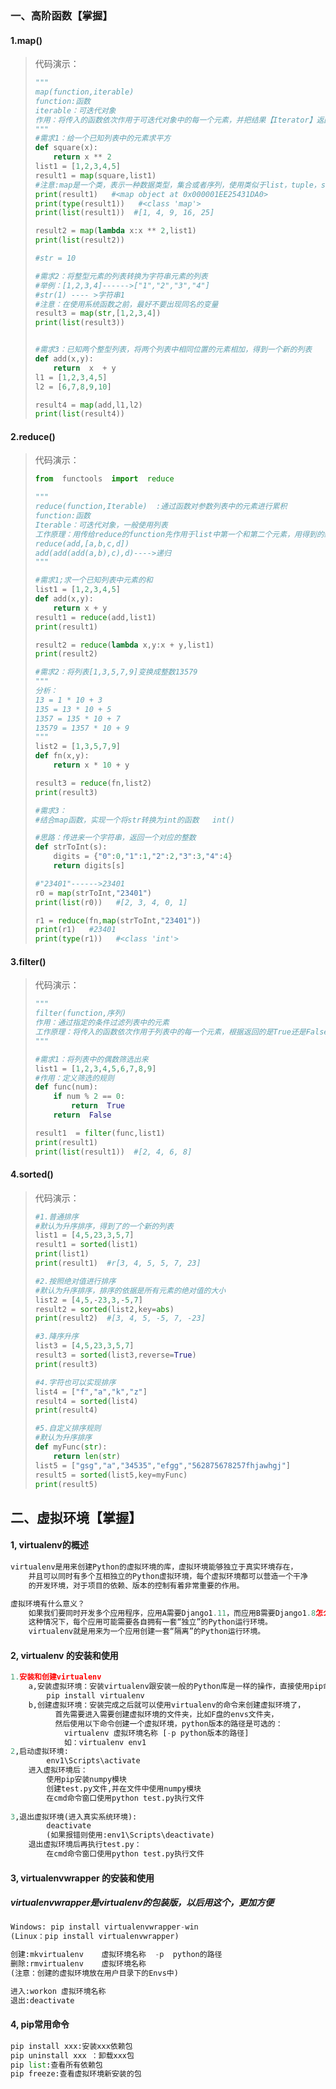 ### 一、高阶函数【掌握】

#### 1.map()

> 代码演示：
>
> ```Python
> """
> map(function,iterable)
> function:函数
> iterable：可迭代对象
> 作用：将传入的函数依次作用于可迭代对象中的每一个元素，并把结果【Iterator】返回
> """
> #需求1：给一个已知列表中的元素求平方
> def square(x):
>     return x ** 2
> list1 = [1,2,3,4,5]
> result1 = map(square,list1)
> #注意:map是一个类，表示一种数据类型，集合或者序列，使用类似于list，tuple，set
> print(result1)   #<map object at 0x000001EE25431DA0>
> print(type(result1))   #<class 'map'>
> print(list(result1))  #[1, 4, 9, 16, 25]
>
> result2 = map(lambda x:x ** 2,list1)
> print(list(result2))
>
> #str = 10
>
> #需求2：将整型元素的列表转换为字符串元素的列表
> #举例：[1,2,3,4]------>["1","2","3","4"]
> #str(1) ---- >字符串1
> #注意：在使用系统函数之前，最好不要出现同名的变量
> result3 = map(str,[1,2,3,4])
> print(list(result3))
>
>
> #需求3：已知两个整型列表，将两个列表中相同位置的元素相加，得到一个新的列表
> def add(x,y):
>     return  x  + y
> l1 = [1,2,3,4,5]
> l2 = [6,7,8,9,10]
>
> result4 = map(add,l1,l2)
> print(list(result4))
> ```

#### 2.reduce()

> 代码演示：
>
> ```Python
> from  functools  import  reduce
>
> """
> reduce(function,Iterable)  :通过函数对参数列表中的元素进行累积
> function:函数
> Iterable：可迭代对象，一般使用列表
> 工作原理：用传给reduce的function先作用于list中第一个和第二个元素，用得到的结果和list中第三个元素计算。。。
> reduce(add,[a,b,c,d])
> add(add(add(a,b),c),d)---->递归
> """
>
> #需求1;求一个已知列表中元素的和
> list1 = [1,2,3,4,5]
> def add(x,y):
>     return x + y
> result1 = reduce(add,list1)
> print(result1)
>
> result2 = reduce(lambda x,y:x + y,list1)
> print(result2)
>
> #需求2：将列表[1,3,5,7,9]变换成整数13579
> """
> 分析：
> 13 = 1 * 10 + 3
> 135 = 13 * 10 + 5
> 1357 = 135 * 10 + 7
> 13579 = 1357 * 10 + 9
> """
> list2 = [1,3,5,7,9]
> def fn(x,y):
>     return x * 10 + y
>
> result3 = reduce(fn,list2)
> print(result3)
>
> #需求3：
> #结合map函数，实现一个将str转换为int的函数   int()
>
> #思路：传进来一个字符串，返回一个对应的整数
> def strToInt(s):
>     digits = {"0":0,"1":1,"2":2,"3":3,"4":4}
>     return digits[s]
>
> #"23401"------>23401
> r0 = map(strToInt,"23401")
> print(list(r0))   #[2, 3, 4, 0, 1]
>
> r1 = reduce(fn,map(strToInt,"23401"))
> print(r1)   #23401
> print(type(r1))   #<class 'int'>
> ```

#### 3.filter()

> 代码演示：
>
> ```Python
> """
> filter(function,序列)
> 作用：通过指定的条件过滤列表中的元素
> 工作原理：将传入的函数依次作用于列表中的每一个元素，根据返回的是True还是False决定元素是否需要保留
> """
>
> #需求1：将列表中的偶数筛选出来
> list1 = [1,2,3,4,5,6,7,8,9]
> #作用：定义筛选的规则
> def func(num):
>     if num % 2 == 0:
>         return  True
>     return  False
>
> result1  = filter(func,list1)
> print(result1)
> print(list(result1))  #[2, 4, 6, 8]
> ```

#### 4.sorted()

> 代码演示：
>
> ```Python
> #1.普通排序
> #默认为升序排序，得到了的一个新的列表
> list1 = [4,5,23,3,5,7]
> result1 = sorted(list1)
> print(list1)
> print(result1)  #r[3, 4, 5, 5, 7, 23]
>
> #2.按照绝对值进行排序
> #默认为升序排序，排序的依据是所有元素的绝对值的大小
> list2 = [4,5,-23,3,-5,7]
> result2 = sorted(list2,key=abs)
> print(result2)  #[3, 4, 5, -5, 7, -23]
>
> #3.降序升序
> list3 = [4,5,23,3,5,7]
> result3 = sorted(list3,reverse=True)
> print(result3)
>
> #4.字符也可以实现排序
> list4 = ["f","a","k","z"]
> result4 = sorted(list4)
> print(result4)
>
> #5.自定义排序规则
> #默认为升序排序
> def myFunc(str):
>     return len(str)
> list5 = ["gsg","a","34535","efgg","562875678257fhjawhgj"]
> result5 = sorted(list5,key=myFunc)
> print(result5)
> ```

## 二、虚拟环境【掌握】

#### 1, virtualenv的概述

```Python
virtualenv是用来创建Python的虚拟环境的库，虚拟环境能够独立于真实环境存在，
	并且可以同时有多个互相独立的Python虚拟环境，每个虚拟环境都可以营造一个干净
	的开发环境，对于项目的依赖、版本的控制有着非常重要的作用。

虚拟环境有什么意义？
	如果我们要同时开发多个应用程序，应用A需要Django1.11，而应用B需要Django1.8怎么办？
	这种情况下，每个应用可能需要各自拥有一套“独立”的Python运行环境。
	virtualenv就是用来为一个应用创建一套“隔离”的Python运行环境。
```

#### 2, virtualenv 的安装和使用

```Python
1.安装和创建virtualenv
	a,安装虚拟环境：安装virtualenv跟安装一般的Python库是一样的操作，直接使用pip命令就行了：
		pip install virtualenv
	b,创建虚拟环境：安装完成之后就可以使用virtualenv的命令来创建虚拟环境了，
		  首先需要进入需要创建虚拟环境的文件夹，比如F盘的envs文件夹，
		  然后使用以下命令创建一个虚拟环境，python版本的路径是可选的：
			virtualenv 虚拟环境名称 [-p python版本的路径]
			如：virtualenv env1 
2,启动虚拟环境:
		env1\Scripts\activate
	进入虚拟环境后：
		使用pip安装numpy模块
		创建test.py文件,并在文件中使用numpy模块
		在cmd命令窗口使用python test.py执行文件
			
3,退出虚拟环境(进入真实系统环境): 
		deactivate  
		(如果报错则使用:env1\Scripts\deactivate)
	退出虚拟环境后再执行test.py：
		在cmd命令窗口使用python test.py执行文件

```

#### 3, virtualenvwrapper 的安装和使用 

##### virtualenvwrapper是virtualenv的包装版，以后用这个，更加方便

```Python
Windows: pip install virtualenvwrapper-win
(Linux：pip install virtualenvwrapper)

创建:mkvirtualenv    虚拟环境名称  -p  python的路径 
删除:rmvirtualenv    虚拟环境名称
(注意：创建的虚拟环境放在用户目录下的Envs中)

进入:workon 虚拟环境名称
退出:deactivate 
```

#### 4, pip常用命令

```Python
pip install xxx:安装xxx依赖包
pip uninstall xxx ：卸载xxx包
pip list:查看所有依赖包
pip freeze:查看虚拟环境新安装的包

```




